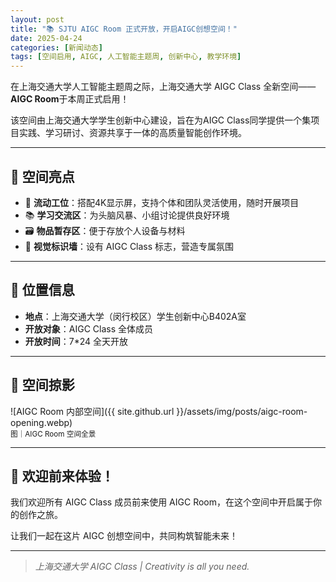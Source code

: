```yaml
---
layout: post
title: "📚 SJTU AIGC Room 正式开放，开启AIGC创想空间！"
date: 2025-04-24
categories: [新闻动态]
tags: [空间启用, AIGC, 人工智能主题周, 创新中心, 教学环境]
---
```


在上海交通大学人工智能主题周之际，上海交通大学 AIGC Class 全新空间——**AIGC Room**于本周正式启用！

该空间由上海交通大学学生创新中心建设，旨在为AIGC Class同学提供一个集项目实践、学习研讨、资源共享于一体的高质量智能创作环境。

---

## 🌟 空间亮点

- 💼 **流动工位**：搭配4K显示屏，支持个体和团队灵活使用，随时开展项目
- 📚 **学习交流区**：为头脑风暴、小组讨论提供良好环境
- 🗃️ **物品暂存区**：便于存放个人设备与材料
- 🎨 **视觉标识墙**：设有 AIGC Class 标志，营造专属氛围

---

## 📍 位置信息

- **地点**：上海交通大学（闵行校区）学生创新中心B402A室  
- **开放对象**：AIGC Class 全体成员  
- **开放时间**：7*24 全天开放  

---

## 📸 空间掠影

![AIGC Room 内部空间]({{ site.github.url }}/assets/img/posts/aigc-room-opening.webp)  
<small>图｜AIGC Room 空间全景</small>

---

## 🎉 欢迎前来体验！

我们欢迎所有 AIGC Class 成员前来使用 AIGC Room，在这个空间中开启属于你的创作之旅。

让我们一起在这片 AIGC 创想空间中，共同构筑智能未来！

---

> *上海交通大学 AIGC Class | Creativity is all you need.*